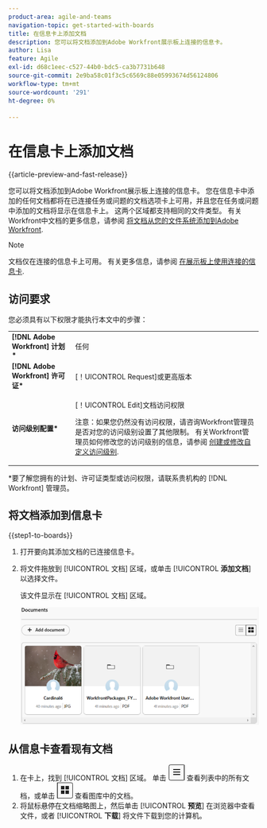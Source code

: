 ```yaml
---
product-area: agile-and-teams
navigation-topic: get-started-with-boards
title: 在信息卡上添加文档
description: 您可以将文档添加到Adobe Workfront展示板上连接的信息卡。
author: Lisa
feature: Agile
exl-id: d68c1eec-c527-44b0-bdc5-ca3b7731b648
source-git-commit: 2e9ba58c01f3c5c6569c88e05993674d56124806
workflow-type: tm+mt
source-wordcount: '291'
ht-degree: 0%

---
```


# 在信息卡上添加文档

{{article-preview-and-fast-release}}

您可以将文档添加到Adobe Workfront展示板上连接的信息卡。 您在信息卡中添加的任何文档都将在已连接任务或问题的文档选项卡上可用，并且您在任务或问题中添加的文档将显示在信息卡上。 这两个区域都支持相同的文件类型。 有关Workfront中文档的更多信息，请参阅 [将文档从您的文件系统添加到Adobe Workfront](/help/quicksilver/documents/adding-documents-to-workfront/add-documents-from-file-system.md).

>[!NOTE]
>
>文档仅在连接的信息卡上可用。 有关更多信息，请参阅 [在展示板上使用连接的信息卡](/help/quicksilver/agile/get-started-with-boards/connected-cards.md).

## 访问要求

您必须具有以下权限才能执行本文中的步骤：

<table style="table-layout:auto"> 
 <tbody> 
  <tr> 
   <td role="rowheader"><strong>[!DNL Adobe Workfront] 计划*</strong></td> 
   <td> <p>任何</p> </td> 
  </tr> 
  <tr> 
   <td role="rowheader"><strong>[!DNL Adobe Workfront] 许可证*</strong></td> 
   <td> <p>[！UICONTROL Request]或更高版本</p> </td> 
  </tr> 
  <tr>
   <td role="rowheader"><strong>访问级别配置*</strong></td>
   <td><p>[！UICONTROL Edit]文档访问权限</p><p>注意：如果您仍然没有访问权限，请咨询Workfront管理员是否对您的访问级别设置了其他限制。 有关Workfront管理员如何修改您的访问级别的信息，请参阅 <a href="/help/quicksilver/administration-and-setup/add-users/configure-and-grant-access/create-modify-access-levels.md" class="MCXref xref">创建或修改自定义访问级别</a>.</p></td>
  </tr>
 </tbody> 
</table>

&#42;要了解您拥有的计划、许可证类型或访问权限，请联系贵机构的 [!DNL Workfront] 管理员。

## 将文档添加到信息卡

{{step1-to-boards}}

1. 打开要向其添加文档的已连接信息卡。
1. 将文件拖放到 [!UICONTROL 文档] 区域，或单击 [!UICONTROL **添加文档**] 以选择文件。

   该文件显示在 [!UICONTROL 文档] 区域。

   ![添加到信息卡的文档](assets/add-document-to-card.png)

## 从信息卡查看现有文档

1. 在卡上，找到 [!UICONTROL 文档] 区域。 单击 ![列表图标](assets/docs-list-icon.png) 查看列表中的所有文档，或单击 ![图库图标](assets/docs-gallery-icon.png) 查看图库中的文档。
1. 将鼠标悬停在文档缩略图上，然后单击 [!UICONTROL **预览**] 在浏览器中查看文件，或者 [!UICONTROL **下载**] 将文件下载到您的计算机。
